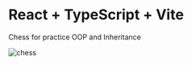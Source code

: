 # React + TypeScript + Vite

Chess for practice OOP and Inheritance

![chess](https://github.com/sobol4156/Chess/assets/147102432/90909402-2c10-4548-9fd3-a963acab6ed0)
